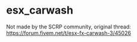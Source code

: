 # esx_carwash
Not made by the SCRP community, original thread: https://forum.fivem.net/t/esx-fx-carwash-3/45026